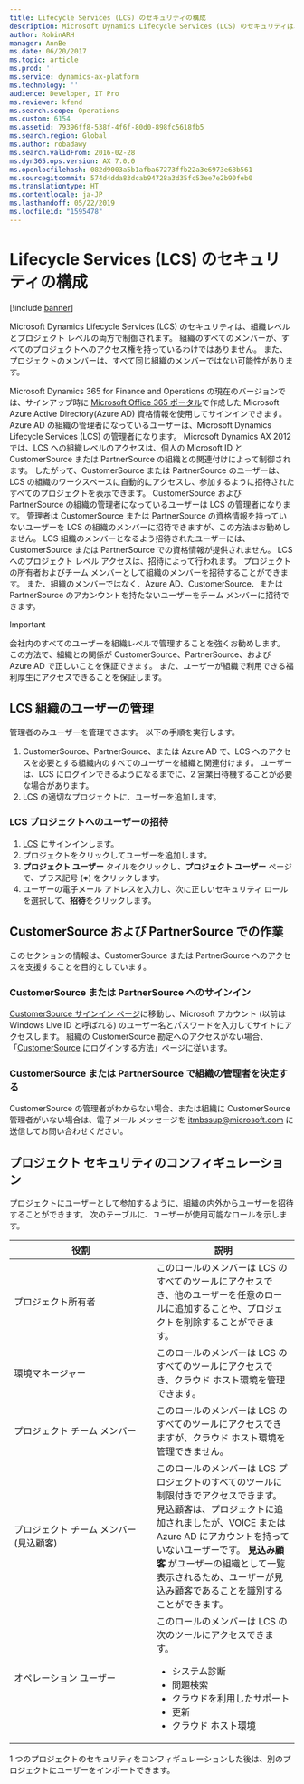 ```yaml
---
title: Lifecycle Services (LCS) のセキュリティの構成
description: Microsoft Dynamics Lifecycle Services (LCS) のセキュリティは、組織レベルとプロジェクト レベルの両方で制御されます。 組織のすべてのメンバーが、すべてのプロジェクトへのアクセス権を持っているわけではありません。 また、プロジェクトのメンバーは、すべて同じ組織のメンバーではない可能性があります。
author: RobinARH
manager: AnnBe
ms.date: 06/20/2017
ms.topic: article
ms.prod: ''
ms.service: dynamics-ax-platform
ms.technology: ''
audience: Developer, IT Pro
ms.reviewer: kfend
ms.search.scope: Operations
ms.custom: 6154
ms.assetid: 79396ff8-538f-4f6f-80d0-898fc5618fb5
ms.search.region: Global
ms.author: robadawy
ms.search.validFrom: 2016-02-28
ms.dyn365.ops.version: AX 7.0.0
ms.openlocfilehash: 082d9003a5b1afba67273ffb22a3e6973e68b561
ms.sourcegitcommit: 574d4dda83dcab94728a3d35fc53ee7e2b90feb0
ms.translationtype: HT
ms.contentlocale: ja-JP
ms.lasthandoff: 05/22/2019
ms.locfileid: "1595478"
---
```

# <a name="configure-lifecycle-services-lcs-security"></a>Lifecycle Services (LCS) のセキュリティの構成

[!include [banner](../includes/banner.md)]

Microsoft Dynamics Lifecycle Services (LCS) のセキュリティは、組織レベルとプロジェクト レベルの両方で制御されます。 組織のすべてのメンバーが、すべてのプロジェクトへのアクセス権を持っているわけではありません。 また、プロジェクトのメンバーは、すべて同じ組織のメンバーではない可能性があります。

Microsoft Dynamics 365 for Finance and Operations の現在のバージョンでは、サインアップ時に [Microsoft Office 365 ポータル](https://go.microsoft.com/fwlink/?LinkID=324287)で作成した Microsoft Azure Active Directory(Azure AD) 資格情報を使用してサインインできます。 Azure AD の組織の管理者になっているユーザーは、Microsoft Dynamics Lifecycle Services (LCS) の管理者になります。 Microsoft Dynamics AX 2012 では、LCS への組織レベルのアクセスは、個人の Microsoft ID と CustomerSource または PartnerSource の組織との関連付けによって制御されます。 したがって、CustomerSource または PartnerSource のユーザーは、LCS の組織のワークスペースに自動的にアクセスし、参加するように招待されたすべてのプロジェクトを表示できます。 CustomerSource および PartnerSource の組織の管理者になっているユーザーは LCS の管理者になります。 管理者は CustomerSource または PartnerSource の資格情報を持っていないユーザーを LCS の組織のメンバーに招待できますが、この方法はお勧めしません。 LCS 組織のメンバーとなるよう招待されたユーザーには、CustomerSource または PartnerSource での資格情報が提供されません。 LCS へのプロジェクト レベル アクセスは、招待によって行われます。 プロジェクトの所有者およびチーム メンバーとして組織のメンバーを招待することができます。 また、組織のメンバーではなく、Azure AD、CustomerSource、または PartnerSource のアカンウントを持たないユーザーをチーム メンバーに招待できます。

> [!IMPORTANT]
> 会社内のすべてのユーザーを組織レベルで管理することを強くお勧めします。 この方法で、組織との関係が CustomerSource、PartnerSource、および Azure AD で正しいことを保証できます。 また、ユーザーが組織で利用できる福利厚生にアクセスできることを保証します。

## <a name="manage-lcs-organization-users"></a>LCS 組織のユーザーの管理
管理者のみユーザーを管理できます。 以下の手順を実行します。

1.  CustomerSource、PartnerSource、または Azure AD で、LCS へのアクセスを必要とする組織内のすべてのユーザーを組織と関連付けます。 ユーザーは、LCS にログインできるようになるまでに、2 営業日待機することが必要な場合があります。
2.  LCS の適切なプロジェクトに、ユーザーを追加します。

### <a name="invite-a-user-to-an-lcs-project"></a>LCS プロジェクトへのユーザーの招待

1.  [LCS](https://lcs.dynamics.com/) にサインインします。
2.  プロジェクトをクリックしてユーザーを追加します。
3.  **プロジェクト ユーザー** タイルをクリックし、**プロジェクト ユーザー** ページで、プラス記号 (**+**) をクリックします。
4.  ユーザーの電子メール アドレスを入力し、次に正しいセキュリティ ロールを選択して、**招待**をクリックします。

## <a name="working-with-customersource-and-partnersource"></a>CustomerSource および PartnerSource での作業
このセクションの情報は、CustomerSource または PartnerSource へのアクセスを支援することを目的としています。

### <a name="signing-in-to-customersource-or-partnersource"></a>CustomerSource または PartnerSource へのサインイン

[CustomerSource サインイン ページ](https://mbs.microsoft.com/customersource/)に移動し、Microsoft アカウント (以前は Windows Live ID と呼ばれる) のユーザー名とパスワードを入力してサイトにアクセスします。 組織の CustomerSource 勘定へのアクセスがない場合、「[CustomerSource](https://mbs.microsoft.com/customersource/northamerica/news-events/news-events/news/NeedAccesstoCustomerSource) にログインする方法」ページに従います。

### <a name="determining-the-administrator-for-your-organization-in-customersource-or-partnersource"></a>CustomerSource または PartnerSource で組織の管理者を決定する

CustomerSource の管理者がわからない場合、または組織に CustomerSource 管理者がいない場合は、電子メール メッセージを [itmbssup@microsoft.com](mailto:itmbssup@microsoft.com) に送信してお問い合わせください。

## <a name="configuring-project-security"></a>プロジェクト セキュリティのコンフィギュレーション
プロジェクトにユーザーとして参加するように、組織の内外からユーザーを招待することができます。 次のテーブルに、ユーザーが使用可能なロールを示します。

<table>
<colgroup>
<col width="50%" />
<col width="50%" />
</colgroup>
<thead>
<tr class="header">
<th>役割</th>
<th>説明</th>
</tr>
</thead>
<tbody>
<tr class="odd">
<td>プロジェクト所有者</td>
<td>このロールのメンバーは LCS のすべてのツールにアクセスでき、他のユーザーを任意のロールに追加することや、プロジェクトを削除することができます。</td>
</tr>
<tr class="even">
<td>環境マネージャー</td>
<td>このロールのメンバーは LCS のすべてのツールにアクセスでき、クラウド ホスト環境を管理できます。</td>
</tr>
<tr class="odd">
<td>プロジェクト チーム メンバー</td>
<td>このロールのメンバーは LCS のすべてのツールにアクセスできますが、クラウド ホスト環境を管理できません。</td>
</tr>
<tr class="even">
<td>プロジェクト チーム メンバー (見込顧客)</td>
<td>このロールのメンバーは LCS プロジェクトのすべてのツールに制限付きでアクセスできます。 見込顧客は、プロジェクトに追加されましたが、VOICE または Azure AD にアカウントを持っていないユーザーです。 <strong>見込み顧客</strong> がユーザーの組織として一覧表示されるため、ユーザーが見込み顧客であることを識別することができます。</td>
</tr>
<tr class="odd">
<td>オペレーション ユーザー</td>
<td>このロールのメンバーは LCS の次のツールにアクセスできます。
<ul>
<li>システム診断</li>
<li>問題検索</li>
<li>クラウドを利用したサポート</li>
<li>更新</li>
<li>クラウド ホスト環境</li>
</ul></td>
</tr>
</tbody>
</table>

1 つのプロジェクトのセキュリティをコンフィギュレーションした後は、別のプロジェクトにユーザーをインポートできます。



